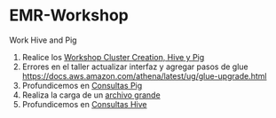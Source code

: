 # EMR-Workshop

Work Hive and Pig

1. Realice los [Workshop Cluster Creation, Hive y Pig](https://emr-etl.workshop.aws/) 
2. Errores en el taller actualizar interfaz y agregar pasos de glue https://docs.aws.amazon.com/athena/latest/ug/glue-upgrade.html
3. Profundicemos en [Consultas Pig](consultas-pig.md)
4. Realiza la carga de un [archivo grande](big-file.md)
5. Profundicemos en [Consultas Hive](consultas-hive.md)

